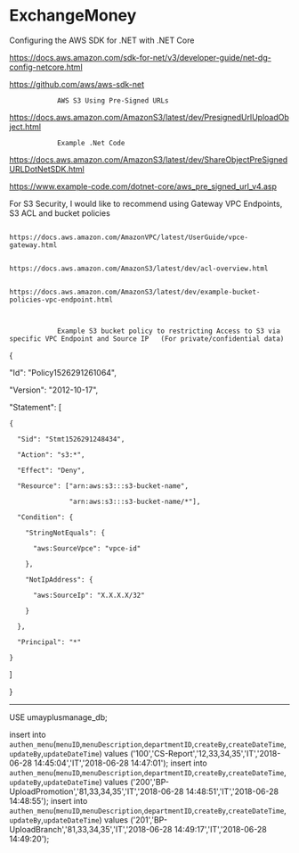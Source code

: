 # ExchangeMoney
Configuring the AWS SDK for .NET with .NET Core

https://docs.aws.amazon.com/sdk-for-net/v3/developer-guide/net-dg-config-netcore.html

https://github.com/aws/aws-sdk-net

 

                AWS S3 Using Pre-Signed URLs

https://docs.aws.amazon.com/AmazonS3/latest/dev/PresignedUrlUploadObject.html

 

                Example .Net Code

https://docs.aws.amazon.com/AmazonS3/latest/dev/ShareObjectPreSignedURLDotNetSDK.html

https://www.example-code.com/dotnet-core/aws_pre_signed_url_v4.asp

 

For S3 Security, I would like to recommend using  Gateway VPC Endpoints, S3 ACL and bucket policies     

                                https://docs.aws.amazon.com/AmazonVPC/latest/UserGuide/vpce-gateway.html

                                https://docs.aws.amazon.com/AmazonS3/latest/dev/acl-overview.html

                                https://docs.aws.amazon.com/AmazonS3/latest/dev/example-bucket-policies-vpc-endpoint.html

 

                Example S3 bucket policy to restricting Access to S3 via  specific VPC Endpoint and Source IP   (For private/confidential data)

{

  "Id": "Policy1526291261064",

  "Version": "2012-10-17",

  "Statement": [

    {

      "Sid": "Stmt1526291248434",

      "Action": "s3:*",

      "Effect": "Deny",

      "Resource": ["arn:aws:s3:::s3-bucket-name",

                   "arn:aws:s3:::s3-bucket-name/*"],

      "Condition": {

        "StringNotEquals": {

          "aws:SourceVpce": "vpce-id"

        },

        "NotIpAddress": {

          "aws:SourceIp": "X.X.X.X/32"

        }

      },

      "Principal": "*"

    }

  ]

}

---------------



USE umayplusmanage_db;

insert into `authen_menu`(`menuID`,`menuDescription`,`departmentID`,`createBy`,`createDateTime`,`updateBy`,`updateDateTime`) values ('100','CS-Report','12,33,34,35','IT','2018-06-28 14:45:04','IT','2018-06-28 14:47:01');
insert into `authen_menu`(`menuID`,`menuDescription`,`departmentID`,`createBy`,`createDateTime`,`updateBy`,`updateDateTime`) values ('200','BP-UploadPromotion','81,33,34,35','IT','2018-06-28 14:48:51','IT','2018-06-28 14:48:55');
insert into `authen_menu`(`menuID`,`menuDescription`,`departmentID`,`createBy`,`createDateTime`,`updateBy`,`updateDateTime`) values ('201','BP-UploadBranch','81,33,34,35','IT','2018-06-28 14:49:17','IT','2018-06-28 14:49:20');
